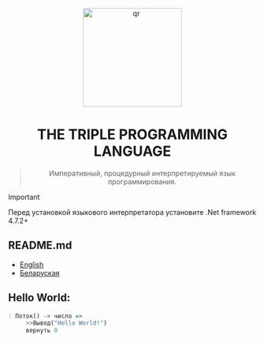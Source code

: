 <div align="center">
     <img width="200px" src="triple.png" alt="qr"/>
     
<h1>THE TRIPLE PROGRAMMING LANGUAGE</h1>

> Императивный, процедурный интерпретируемый язык программирования.
</div>


> [!IMPORTANT]
> Перед установкой языкового интерпретатора установите .Net framework 4.7.2+
## README.md
- [English](readme/README.md)
- [Беларуская](readme/README.by.md)
## Hello World:

```haskell
: Поток() -> число =>
     >>Вывод("Hello World!")
     вернуть 0
```
